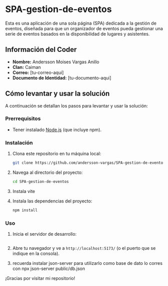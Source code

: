 # SPA-gestion-de-eventos

Esta es una aplicación de una sola página (SPA) dedicada a la gestión de eventos, diseñada para que un organizador de eventos pueda gestionar una serie de eventos basados en la disponibilidad de lugares y asistentes.

## Información del Coder

* **Nombre:** Andersson Moises Vargas Anillo
* **Clan:** Caiman
* **Correo:** [tu-correo-aqui]
* **Documento de Identidad:** [tu-documento-aqui]

## Cómo levantar y usar la solución

A continuación se detallan los pasos para levantar y usar la solución:

### Prerrequisitos

* Tener instalado [Node.js](https://nodejs.org/) (que incluye npm).

### Instalación

1. Clona este repositorio en tu máquina local:
   ```bash
   git clone https://github.com/andersson-vargas/SPA-gestion-de-eventos.git
   ```
2. Navega al directorio del proyecto:
   ```bash
   cd SPA-gestion-de-eventos
   ```
3. Instala vite 

4. Instala las dependencias del proyecto:
   ```bash
   npm install
   ```

### Uso

1. Inicia el servidor de desarrollo:
   ```npm run dev
   ```
2. Abre tu navegador y ve a `http://localhost:5173/` (o el puerto que se indique en la consola).

3. recuerda instalar json-server para utilizarlo como base de dato
lo corres con npx json-server public/db.json

¡Gracias por visitar mi repositorio!
